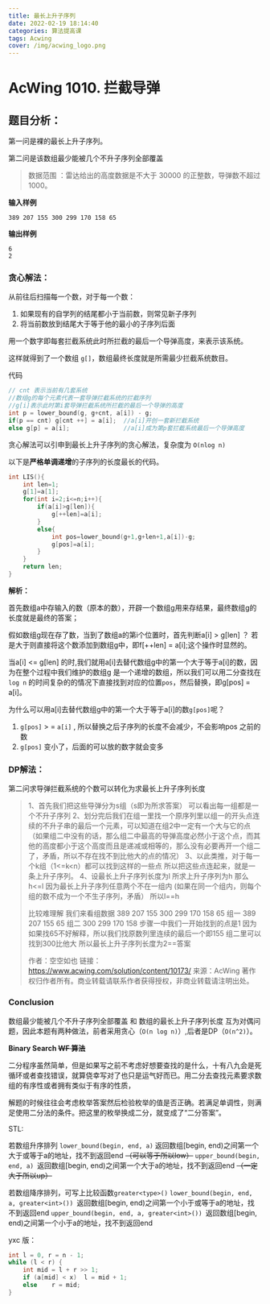 ```yaml
---
title: 最长上升子序列
date: 2022-02-19 18:14:40
categories: 算法提高课
tags: Acwing
cover: /img/acwing_logo.png
---
```




# AcWing 1010. 拦截导弹

## 题目分析：

第一问是裸的最长上升子序列。

第二问是该数组最少能被几个不升子序列全部覆盖

> 数据范围 ：雷达给出的高度数据是不大于 30000 的正整数，导弹数不超过 1000。

**输入样例**

```
389 207 155 300 299 170 158 65
```

**输出样例**

```
6
2
```



### 贪心解法：

从前往后扫描每一个数，对于每一个数：

1. 如果现有的自学列的结尾都小于当前数，则常见新子序列
2. 将当前数放到结尾大于等于他的最小的子序列后面

用一个数字即每套拦截系统此时所拦截的最后一个导弹高度，来表示该系统。

这样就得到了一个数组 `g[]`，数组最终长度就是所需最少拦截系统数目。

代码

```c++
// cnt 表示当前有几套系统
//数组g的每个元素代表一套导弹拦截系统的拦截序列
//g[i]表示此时第i套导弹拦截系统所拦截的最后一个导弹的高度
int p = lower_bound(g, g+cnt, a[i]) - g;
if(p == cnt) g[cnt ++] = a[i];  //a[i]开创一套新拦截系统    
else g[p] = a[i];               //a[i]成为第p套拦截系统最后一个导弹高度
```

贪心解法可以引申到最长上升子序列的贪心解法，复杂度为 `O(nlog n)`

以下是**严格单调递增**的子序列的长度最长的代码。

```c++
int LIS(){
    int len=1;
    g[1]=a[1];
    for(int i=2;i<=n;i++){
        if(a[i]>g[len]){
            g[++len]=a[i];
        }
        else{
            int pos=lower_bound(g+1,g+len+1,a[i])-g;
            g[pos]=a[i];
        }
    }
    return len;
}
```

**解析：**

首先数组a中存输入的数（原本的数），开辟一个数组g用来存结果，最终数组g的长度就是最终的答案；

假如数组g现在存了数，当到了数组a的第i个位置时，首先判断a[i] > g[len] ？ 若是大于则直接将这个数添加到数组g中，即f[++len] = a[i];这个操作时显然的。

当a[i] <= g[len] 的时,我们就用a[i]去替代数组g中的第一个大于等于a[i]的数，因为在整个过程中我们维护的数组g 是一个递增的数组，所以我们可以用二分查找在 `log n` 的时间复杂的的情况下直接找到对应的位置`pos`，然后替换，即g[pos] = a[i]。

为什么可以用a[i]去替代数组g中的第一个大于等于a[i]的数`g[pos]`呢？

1. `g[pos]` > = `a[i]` , 所以替换之后子序列的长度不会减少，不会影响pos 之前的数
2. `g[pos]` 变小了，后面的可以放的数字就会变多

### DP解法：

第二问求导弹拦截系统的个数可以转化为求最长上升子序列长度

> 1、首先我们把这些导弹分为s组（s即为所求答案）
> 可以看出每一组都是一个不升子序列
> 2、划分完后我们在组一里找一个原序列里以组一的开头点连续的不升子串的最后一个元素，可以知道在组2中一定有一个大与它的点
> （如果组二中没有的话，那么组二中最高的导弹高度必然小于这个点，而其他的高度都小于这个高度而且是递减或相等的，那么没有必要再开一个组二了，矛盾，所以不存在找不到比他大的点的情况）
> 3、以此类推，对于每一个k组（1<=k<n）都可以找到这样的一些点
> 所以把这些点连起来，就是一条上升子序列。
> 4、设最长上升子序列长度为l
> 所求上升子序列为h
> 那么h<=l
> 因为最长上升子序列任意两个不在一组内
> (如果在同一个组内，则每个组的数不成为一个不生子序列，矛盾）
> 所以l==h
>
> 比较难理解
> 我们来看组数据
> 389 207 155 300 299 170 158 65
> 组一 389 207 155 65 组二 300 299 170 158
> 步骤一中我们一开始找到的点是1
> 因为如果找65不好解释，所以我们找原数列里连续的最后一个即155
> 组二里可以找到300比他大
> 所以最长上升子序列长度为2==答案
>
> 作者：空空如也
> 链接：https://www.acwing.com/solution/content/10173/
> 来源：AcWing
> 著作权归作者所有。商业转载请联系作者获得授权，非商业转载请注明出处。



### Conclusion

数组最少能被几个不升子序列全部覆盖 和 数组的最长上升子序列长度  互为对偶问题，因此本题有两种做法，前者采用贪心（`O(n log n)`）,后者是DP（`O(n^2)`）。

**Binary Search ~~WF 算法~~**

二分程序虽然简单，但是如果写之前不考虑好想要查找的是什么，十有八九会是死循环或者查找错误，就算侥幸写对了也只是运气好而已。用二分去查找元素要求数组的有序性或者拥有类似于有序的性质，

解题的时候往往会考虑枚举答案然后检验枚举的值是否正确。若满足单调性，则满足使用二分法的条件。把这里的枚举换成二分，就变成了“二分答案”。

STL:

若数组升序排列
`lower_bound(begin, end, a)` 返回数组[begin, end)之间第一个大于或等于a的地址，找不到返回end ~~（可以等于所以low）~~
`upper_bound(begin, end, a) `返回数组[begin, end)之间第一个大于a的地址，找不到返回end ~~（一定大于所以up）~~

若数组降序排列，可写上比较函数`greater<type>()`
`lower_bound(begin, end, a, greater<int>()) `返回数组[begin, end)之间第一个小于或等于a的地址，找不到返回end
`upper_bound(begin, end, a, greater<int>()) `返回数组[begin, end)之间第一个小于a的地址，找不到返回end

yxc 版：

```c++
int l = 0, r = n - 1;
while (l < r) {
    int mid = l + r >> 1;
    if (a[mid] < x)  l = mid + 1;
    else    r = mid;
}
```


